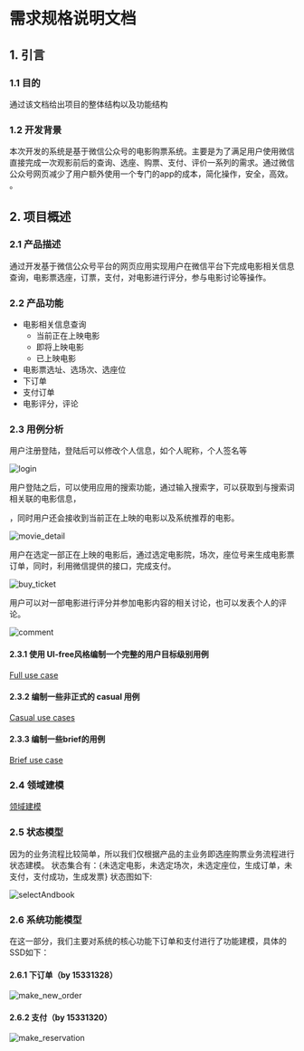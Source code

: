 # 需求规格说明文档

## 1. 引言

### 1.1 目的

通过该文档给出项目的整体结构以及功能结构

### 1.2 开发背景

本次开发的系统是基于微信公众号的电影购票系统。主要是为了满足用户使用微信直接完成一次观影前后的查询、选座、购票、支付、评价一系列的需求。通过微信公众号网页减少了用户额外使用一个专门的app的成本，简化操作，安全，高效。
。

## 2. 项目概述

### 2.1 产品描述
通过开发基于微信公众号平台的网页应用实现用户在微信平台下完成电影相关信息查询，电影票选座，订票，支付，对电影进行评分，参与电影讨论等操作。

### 2.2 产品功能

* 电影相关信息查询
  * 当前正在上映电影
  * 即将上映电影
  * 已上映电影
* 电影票选址、选场次、选座位
* 下订单
* 支付订单
* 电影评分，评论

### 2.3 用例分析

用户注册登陆，登陆后可以修改个人信息，如个人昵称，个人签名等


![login](../image/login.png)

用户登陆之后，可以使用应用的搜索功能，通过输入搜索字，可以获取到与搜索词相关联的电影信息，

，同时用户还会接收到当前正在上映的电影以及系统推荐的电影。


![movie_detail](../image/movie_detail.png)

用户在选定一部正在上映的电影后，通过选定电影院，场次，座位号来生成电影票订单，同时，利用微信提供的接口，完成支付。

![buy_ticket](../image/buy_ticket.png)


用户可以对一部电影进行评分并参加电影内容的相关讨论，也可以发表个人的评论。

![comment](../image/comment.png)

#### 2.3.1 使用 UI-free风格编制一个完整的用户目标级别用例

[Full use case](../doc/Use%20Cases/UC1(full).md)

#### 2.3.2 编制一些非正式的 casual 用例

[Casual use cases](..doc/Use%20Cases/CasualUseCaseAndBriefUseCase.md)

#### 2.3.3 编制一些brief的用例

[Brief use case](../doc/Requirement%20specification.md#231-%E4%BD%BF%E7%94%A8-ui-free%E9%A3%8E%E6%A0%BC%E7%BC%96%E5%88%B6%E4%B8%80%E4%B8%AA%E5%AE%8C%E6%95%B4%E7%9A%84%E7%94%A8%E6%88%B7%E7%9B%AE%E6%A0%87%E7%BA%A7%E5%88%AB%E7%94%A8%E4%BE%8B)



### 2.4 领域建模

[领域建模](../doc/domain_model.md)

### 2.5 状态模型

因为的业务流程比较简单，所以我们仅根据产品的主业务即选座购票业务流程进行状态建模。
状态集合有：{未选定电影，未选定场次，未选定座位，生成订单，未支付，支付成功，生成发票}
状态图如下:

![selectAndbook](../image/state/selectAndbook.png)

### 2.6 系统功能模型
在这一部分，我们主要对系统的核心功能下订单和支付进行了功能建模，具体的SSD如下：

#### 2.6.1 下订单（by 15331328）

![make_new_order](../image/SSD/make_new_order_SSD.png)

#### 2.6.2 支付（by 15331320）

![make_reservation](../image/SSD/pay_sequence.png)
